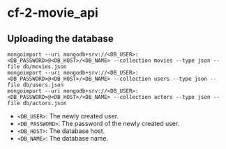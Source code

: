 # cf-2-movie_api

## Uploading the database

```
mongoimport --uri mongodb+srv://<DB_USER>:<DB_PASSWORD>@<DB_HOST>/<DB_NAME> --collection movies --type json --file db/movies.json
mongoimport --uri mongodb+srv://<DB_USER>:<DB_PASSWORD>@<DB_HOST>/<DB_NAME> --collection users --type json --file db/users.json
mongoimport --uri mongodb+srv://<DB_USER>:<DB_PASSWORD>@<DB_HOST>/<DB_NAME> --collection actors --type json --file db/actors.json
```

- `<DB_USER>`: The newly created user.
- `<DB_PASSWORD>`: The password of the newly created user.
- `<DB_HOST>`: The database host.
- `<DB_NAME>`: The database name.
